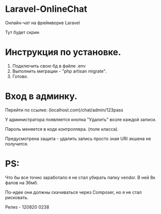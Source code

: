 # Laravel-OnlineChat
 Онлайн-чат на фреймворке Laravel

Тут будет скрин



# Инструкция по установке.

1) Подключить свою бд в файле .env
2) Выполнить миграции - "php artisan migrate".
3) Готово.

# Вход в админку.

Перейти по ссылке: (localhost.com)/chat/admin/123pass

У администратора появляется кнопка "Удалить" возле каждой записи.

Пароль меняется в коде контроллера. (поле класса).

Предусмотрена защита - удалить запись просто зная URI экшена не получится.



# PS:

Что бы все точно заработало я не стал убирать папку vendor. В ней 8к фалов на 36мб. 

По-идее они должны скачиваться через Composer, но я не стал рисковать.

Релиз - 120820 0238
